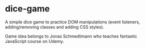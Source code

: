 # dice-game

A simple dice game to practice DOM manipulations (event listeners, adding/removing classes and adding CSS styles).

Game idea belongs to Jonas Schmedtmann who teaches fantastic JavaScript course on Udemy.
